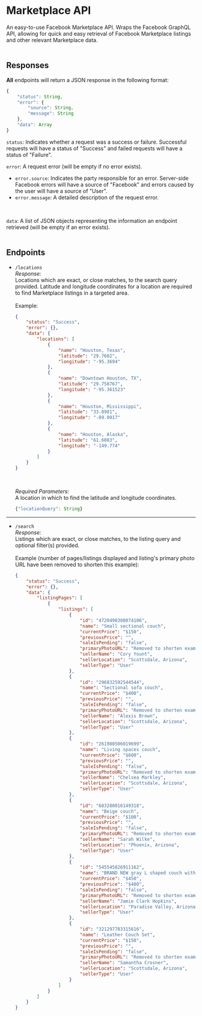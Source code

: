 # Marketplace API

An easy-to-use Facebook Marketplace API. Wraps the Facebook GraphQL API, allowing for quick and easy retrieval of Facebook Marketplace listings and other relevant Marketplace data.
<br><br>
## Responses
**All** endpoints will return a JSON response in the following format:
```js
{
    "status": String,
    "error": {
        "source": String,
        "message": String
    },
    "data": Array
}
```
```status```: Indicates whether a request was a success or failure. Successful requests will have a status of "Success" and failed requests will have a status of "Failure".
<br>

```error```: A request error (will be empty if no error exists).
- ```error.source```: Indicates the party responsible for an error. Server-side Facebook errors will have a source of "Facebook" and errors caused by the user will have a source of "User".
- ```error.message```: A detailed description of the request error.
<br>
  
```data```: A list of JSON objects representing the information an endpoint retrieved (will be empty if an error exists).
<br><br>
## Endpoints
- ```/locations```
  <br>
  *Response:*
  <br>
  Locations which are exact, or close matches, to the search query provided. Latitude and longitude coordinates for a location are required to find Marketplace listings in a targeted area.
  <br><br>
  Example:
  ```json
  {
      "status": "Success",
      "error": {},
      "data": {
          "locations": [
              {
                  "name": "Houston, Texas",
                  "latitude": "29.7602",
                  "longitude": "-95.3694"
              },
              {
                  "name": "Downtown Houston, TX",
                  "latitude": "29.758767",
                  "longitude": "-95.361523"
              },
              {
                  "name": "Houston, Mississippi",
                  "latitude": "33.8981",
                  "longitude": "-89.0017"
              },
              {
                  "name": "Houston, Alaska",
                  "latitude": "61.6083",
                  "longitude": "-149.774"
              }
          ]
      }
  }
  ```
  <br>

  *Required Parameters:*
  <br>
  A location in which to find the latitude and longitude coordinates.
  ```js
  {"locationQuery": String}
  ```
---
- ```/search```
  <br>
  *Response:*
  <br>
  Listings which are exact, or close matches, to the listing query and optional filter(s) provided.
  <br><br>
  Example (number of pages/listings displayed and listing's primary photo URL have been removed to shorten this example):
  ```json
  {
      "status": "Success",
      "error": {}, 
      "data": {
          "listingPages": [
              {
                  "listings": [
                      {
                          "id": "4720490308074106",
                          "name": "Small sectional couch", 
                          "currentPrice": "$150",
                          "previousPrice": "",
                          "saleIsPending": "false",
                          "primaryPhotoURL": "Removed to shorten example",
                          "sellerName": "Cory Yount",
                          "sellerLocation": "Scottsdale, Arizona",
                          "sellerType": "User"
                      },
                      {
                          "id": "296832592544544",
                          "name": "Sectional sofa couch",
                          "currentPrice": "$400",
                          "previousPrice": "",
                          "saleIsPending": "false",
                          "primaryPhotoURL": "Removed to shorten example",
                          "sellerName": "Alexis Brown",
                          "sellerLocation": "Scottsdale, Arizona",
                          "sellerType": "User"
                      },
                      {
                          "id": "261980506019699",
                          "name": "Living spaces couch",
                          "currentPrice": "$600",
                          "previousPrice": "",
                          "saleIsPending": "false",
                          "primaryPhotoURL": "Removed to shorten example",
                          "sellerName": "Chelsea Markley",
                          "sellerLocation": "Scottsdale, Arizona",
                          "sellerType": "User"
                      },
                      {
                          "id": "683280016149318",
                          "name": "Beige couch",
                          "currentPrice": "$100",
                          "previousPrice": "",
                          "saleIsPending": "false",
                          "primaryPhotoURL": "Removed to shorten example",
                          "sellerName": "Sarah Wilke",
                          "sellerLocation": "Phoenix, Arizona",
                          "sellerType": "User"
                      },
                      {
                          "id": "545545826911162",
                          "name": "BRAND NEW gray L shaped couch with reversible chaise!",
                          "currentPrice": "$450",
                          "previousPrice": "$480",
                          "saleIsPending": "false",
                          "primaryPhotoURL": "Removed to shorten example",
                          "sellerName": "Jamie Clark Hopkins",
                          "sellerLocation": "Paradise Valley, Arizona",
                          "sellerType": "User"
                      },
                      {
                          "id": "321297783315616",
                          "name": "Leather Couch Set",
                          "currentPrice": "$150",
                          "previousPrice": "",
                          "saleIsPending": "false",
                          "primaryPhotoURL": "Removed to shorten example",
                          "sellerName": "Samantha Crosner",
                          "sellerLocation": "Scottsdale, Arizona",
                          "sellerType": "User"
                      }
                  ]
              }
          ]
      }
  }
